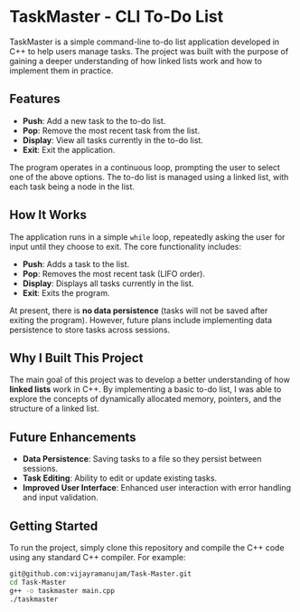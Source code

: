 # TaskMaster - CLI To-Do List

TaskMaster is a simple command-line to-do list application developed in C++ to help users manage tasks. The project was built with the purpose of gaining a deeper understanding of how linked lists work and how to implement them in practice.

## Features

- **Push**: Add a new task to the to-do list.
- **Pop**: Remove the most recent task from the list.
- **Display**: View all tasks currently in the to-do list.
- **Exit**: Exit the application.

The program operates in a continuous loop, prompting the user to select one of the above options. The to-do list is managed using a linked list, with each task being a node in the list.

## How It Works

The application runs in a simple `while` loop, repeatedly asking the user for input until they choose to exit. The core functionality includes:
- **Push**: Adds a task to the list.
- **Pop**: Removes the most recent task (LIFO order).
- **Display**: Displays all tasks currently in the list.
- **Exit**: Exits the program.

At present, there is **no data persistence** (tasks will not be saved after exiting the program). However, future plans include implementing data persistence to store tasks across sessions.

## Why I Built This Project

The main goal of this project was to develop a better understanding of how **linked lists** work in C++. By implementing a basic to-do list, I was able to explore the concepts of dynamically allocated memory, pointers, and the structure of a linked list.

## Future Enhancements

- **Data Persistence**: Saving tasks to a file so they persist between sessions.
- **Task Editing**: Ability to edit or update existing tasks.
- **Improved User Interface**: Enhanced user interaction with error handling and input validation.

## Getting Started

To run the project, simply clone this repository and compile the C++ code using any standard C++ compiler. For example:

```bash
git@github.com:vijayramanujam/Task-Master.git
cd Task-Master
g++ -o taskmaster main.cpp
./taskmaster

